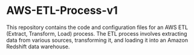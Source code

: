 # AWS-ETL-Process-v1
This repository contains the code and configuration files for an AWS ETL (Extract, Transform, Load) process. The ETL process involves extracting data from various sources, transforming it, and loading it into an Amazon Redshift data warehouse.
